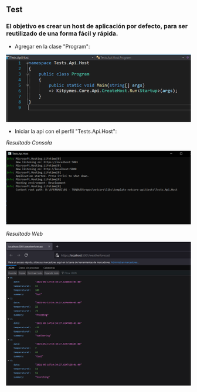 ﻿## Test

### El objetivo es crear un host de aplicación por defecto, para ser reutilizado de una forma fácil y rápida.

* Agregar en la clase "Program": 

![Create Host](img/createhost.png)

* Iniciar la api con el perfil "Tests.Api.Host":

_Resultado Consola_

![Resultados Consola](img/console_result.png)

_Resultado Web_

![Resultados Web](img/web_result.png)